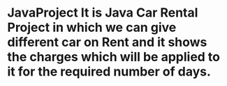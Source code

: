 # JavaProject It is Java  Car Rental Project  in which we can give  different car on Rent  and  it shows the charges  which will be applied to it for the required number of days.
